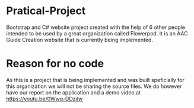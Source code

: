 # Pratical-Project
Bootstrap and C# website project created with the help of 6 other people intended to be used by a great organization called Flowerpod. It is an AAC Guide Creation website that is currently being implemented.

# Reason for no code
As this is a project that is being implemented and was built speficially for this organization we will not be sharing the source files. We do however have our report on the application and a demo video at https://youtu.be/0Wwq-DDzjIw
